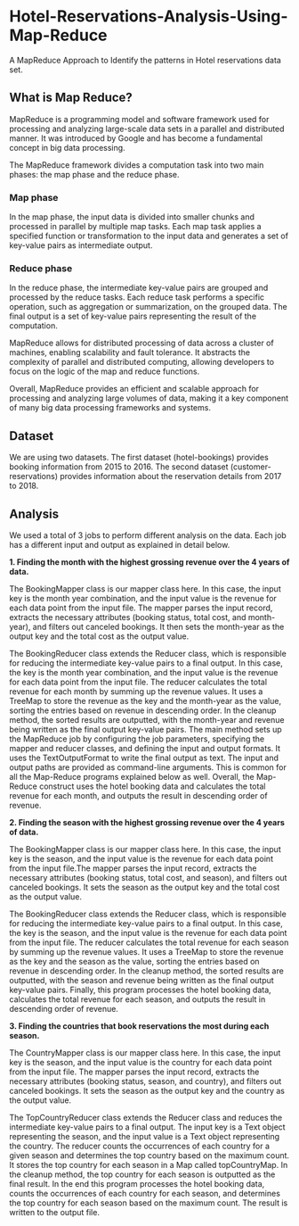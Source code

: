 # Hotel-Reservations-Analysis-Using-Map-Reduce
A MapReduce Approach to Identify the patterns in Hotel reservations data set.

## What is Map Reduce?
MapReduce is a programming model and software framework used for processing and analyzing large-scale data sets in a parallel and distributed manner. It was introduced by Google and has become a fundamental concept in big data processing.

The MapReduce framework divides a computation task into two main phases: the map phase and the reduce phase.

### Map phase
In the map phase, the input data is divided into smaller chunks and processed in parallel by multiple map tasks. Each map task applies a specified function or transformation to the input data and generates a set of key-value pairs as intermediate output.

### Reduce phase
In the reduce phase, the intermediate key-value pairs are grouped and processed by the reduce tasks. Each reduce task performs a specific operation, such as aggregation or summarization, on the grouped data. The final output is a set of key-value pairs representing the result of the computation.

MapReduce allows for distributed processing of data across a cluster of machines, enabling scalability and fault tolerance. It abstracts the complexity of parallel and distributed computing, allowing developers to focus on the logic of the map and reduce functions.

Overall, MapReduce provides an efficient and scalable approach for processing and analyzing large volumes of data, making it a key component of many big data processing frameworks and systems.


## Dataset
We are using two datasets. The first dataset (hotel-bookings) provides booking information from 2015 to 2016. The second dataset (customer-reservations) provides information about the reservation details from 2017 to 2018.

## Analysis
We used a total of 3 jobs to perform different analysis on the data. Each job has a different input and output as explained in detail below.

**1. Finding the month with the highest grossing revenue over the 4 years of data.**

The BookingMapper class is our mapper class here. In this case, the input key is the month year combination, and the input value is the revenue for each data point from the input file. The mapper parses the input record, extracts the necessary attributes (booking status, total cost, and month-year), and filters out canceled bookings. It then sets the month-year as the output key and the total cost as the output value.

The BookingReducer class extends the Reducer class, which is responsible for reducing the intermediate key-value pairs to a final output. In this case, the key is the month year combination, and the input value is the revenue for each data point from the input file. The reducer calculates the total revenue for each month by summing up the revenue values. It uses a TreeMap to store the revenue as the key and the month-year as the value, sorting the entries based on revenue in descending order. In the cleanup method, the sorted results are outputted, with the month-year and revenue being written as the final output key-value pairs.
The main method sets up the MapReduce job by configuring the job parameters, specifying the mapper and reducer classes, and defining the input and output formats. It uses the TextOutputFormat to write the final output as text. The input and output paths are provided as command-line arguments. This is common for all the Map-Reduce programs explained below as well.
Overall, the Map-Reduce construct uses the hotel booking data and  calculates the total revenue for each month, and outputs the result in descending order of revenue.

**2. Finding the season with the highest grossing revenue over the 4 years of data.**

The BookingMapper class is our mapper class here. In this case, the input key is the season, and the input value is the revenue for each data point from the input file.The mapper parses the input record, extracts the necessary attributes (booking status, total cost, and season), and filters out canceled bookings. It sets the season as the output key and the total cost as the output value.

The BookingReducer class extends the Reducer class, which is responsible for reducing the intermediate key-value pairs to a final output. In this case, the key is the season, and the input value is the revenue for each data point from the input file. The reducer calculates the total revenue for each season by summing up the revenue values. It uses a TreeMap to store the revenue as the key and the season as the value, sorting the entries based on revenue in descending order. In the cleanup method, the sorted results are outputted, with the season and revenue being written as the final output key-value pairs.
Finally, this program processes the hotel booking data, calculates the total revenue for each season, and outputs the result in descending order of revenue.

**3. Finding the countries that book reservations the most during each season.**

The CountryMapper class is our mapper class here. In this case, the input key is the season, and the input value is the country for each data point from the input file. The mapper parses the input record, extracts the necessary attributes (booking status, season, and country), and filters out canceled bookings. It sets the season as the output key and the country as the output value.

The TopCountryReducer class extends the Reducer class and reduces the intermediate key-value pairs to a final output. The input key is a Text object representing the season, and the input value is a Text object representing the country. The reducer counts the occurrences of each country for a given season and determines the top country based on the maximum count. It stores the top country for each season in a Map called topCountryMap. In the cleanup method, the top country for each season is outputted as the final result.
In the end this program processes the hotel booking data, counts the occurrences of each country for each season, and determines the top country for each season based on the maximum count. The result is written to the output file.
